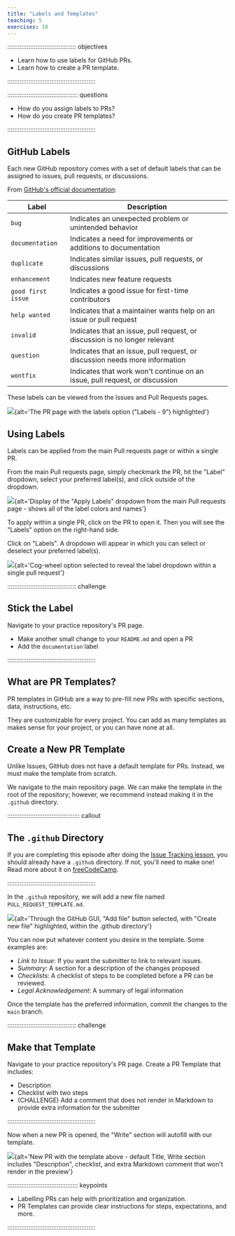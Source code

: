 ```yaml
---
title: "Labels and Templates"
teaching: 5
exercises: 10
---
```


::::::::::::::::::::::::::::::::::::::: objectives

- Learn how to use labels for GitHub PRs.
- Learn how to create a PR template.

::::::::::::::::::::::::::::::::::::::::::::::::::

:::::::::::::::::::::::::::::::::::::::: questions

- How do you assign labels to PRs?
- How do you create PR templates?

::::::::::::::::::::::::::::::::::::::::::::::::::

## GitHub Labels

Each new GitHub repository comes with a set of default labels that can be
assigned to issues, pull requests, or discussions.

From [GitHub's official documentation](https://docs.github.com/en/issues/using-labels-and-milestones-to-track-work/managing-labels#about-default-labels):

| Label | Description |
| ----- | ----------- |
| `bug`   | Indicates an unexpected problem or unintended behavior |
| `documentation` | Indicates a need for improvements or additions to documentation |
| `duplicate` | Indicates similar issues, pull requests, or discussions |
| `enhancement` | Indicates new feature requests |
| `good first issue` | Indicates a good issue for first-time contributors |
| `help wanted` | Indicates that a maintainer wants help on an issue or pull request |
| `invalid` | Indicates that an issue, pull request, or discussion is no longer relevant |
| `question` | Indicates that an issue, pull request, or discussion needs more information |
| `wontfix` | Indicates that work won't continue on an issue, pull request, or discussion |

These labels can be viewed from the Issues and Pull Requests pages.

![](fig/prs-labels.png){alt='The PR page with the labels option ("Labels - 9") highlighted'}

## Using Labels

Labels can be applied from the main Pull requests page or within a single PR.

From the main Pull requests page, simply checkmark the PR, hit the "Label"
dropdown, select your preferred label(s), and click outside of the
dropdown.

![](fig/apply-labels-prs-page.png){alt='Display of the "Apply Labels" dropdown from the main Pull requests page - shows all of the label colors and names'}

To apply within a single PR, click on the PR to open it. Then you
will see the "Labels" option on the right-hand side.

Click on "Labels". A dropdown will appear in which you can select or deselect
your preferred label(s).

![](fig/label-dropdown-in-pr.png){alt='Cog-wheel option selected to reveal the label dropdown within a single pull request'}

:::::::::::::::::::::::::::::::::::::::  challenge

## Stick the Label

Navigate to your practice repository's PR page.
 
* Make another small change to your `README.md` and open a PR
* Add the `documentation` label

::::::::::::::::::::::::::::::::::::::::::::::::::

## What are PR Templates?

PR templates in GitHub are a way to pre-fill new PRs with specific
sections, data, instructions, etc.

They are customizable for every project. You can add as many templates as
makes sense for your project, or you can have none at all.

## Create a New PR Template

Unlike Issues, GitHub does not have a default template for PRs. Instead,
we must make the template from scratch.

We navigate to the main repository page. We can make the template in the root
of the repository; however, we recommend instead making it in the `.github`
directory.

:::::::::::::::::::::::::::::::::::::::::  callout

## The `.github` Directory

If you are completing this episode after doing the [Issue Tracking
lesson](http://intersect-training.org/Issue-Tracking), you
should already have a `.github` directory. If not, you'll need to make one!
Read more about it on [freeCodeCamp](https://www.freecodecamp.org/news/how-to-use-the-dot-github-repository/).

::::::::::::::::::::::::::::::::::::::::::::::::::

In the `.github` repository, we will add a new file named `PULL_REQUEST_TEMPLATE.md`.

![](fig/github-hidden-dir-add-file.png){alt='Through the GitHub GUI, "Add file" button selected, with "Create new file" highlighted, within the .github directory'}

You can now put whatever content you desire in the template. Some examples are:

- _Link to Issue_: If you want the submitter to link to relevant issues.
- _Summary_: A section for a description of the changes proposed
- _Checklists_: A checklist of steps to be completed before a PR can be reviewed.
- _Legal Acknowledgement_: A summary of legal information

Once the template has the preferred information, commit the changes to the `main`
branch.

:::::::::::::::::::::::::::::::::::::::  challenge

## Make that Template

Navigate to your practice repository's PR page. Create a PR Template that
includes:

* Description
* Checklist with two steps
* (CHALLENGE) Add a comment that does not render in Markdown to provide extra information for the submitter

::::::::::::::::::::::::::::::::::::::::::::::::::

Now when a new PR is opened, the "Write" section will autofill with our
template.

![](fig/new-pr-with-template.png){alt='New PR with the template above - default Title, Write section includes "Description", checklist, and extra Markdown comment that won't render in the preview'}


:::::::::::::::::::::::::::::::::::::::: keypoints

- Labelling PRs can help with prioritization and organization.
- PR Templates can provide clear instructions for steps, expectations, and more.

::::::::::::::::::::::::::::::::::::::::::::::::::
